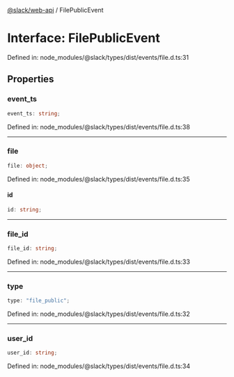 [@slack/web-api](../index.md) / FilePublicEvent

# Interface: FilePublicEvent

Defined in: node\_modules/@slack/types/dist/events/file.d.ts:31

## Properties

### event\_ts

```ts
event_ts: string;
```

Defined in: node\_modules/@slack/types/dist/events/file.d.ts:38

***

### file

```ts
file: object;
```

Defined in: node\_modules/@slack/types/dist/events/file.d.ts:35

#### id

```ts
id: string;
```

***

### file\_id

```ts
file_id: string;
```

Defined in: node\_modules/@slack/types/dist/events/file.d.ts:33

***

### type

```ts
type: "file_public";
```

Defined in: node\_modules/@slack/types/dist/events/file.d.ts:32

***

### user\_id

```ts
user_id: string;
```

Defined in: node\_modules/@slack/types/dist/events/file.d.ts:34
